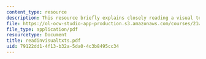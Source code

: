 ```yaml
---
content_type: resource
description: This resource briefly explains closely reading a visual text.
file: https://ol-ocw-studio-app-production.s3.amazonaws.com/courses/21w-730-4-expository-writing-analyzing-mass-media-spring-2001/79122dd14f13b32a5da04c3b8495cc34_readinvisualtxts.pdf
file_type: application/pdf
resourcetype: Document
title: readinvisualtxts.pdf
uid: 79122dd1-4f13-b32a-5da0-4c3b8495cc34
---
```


